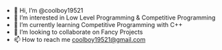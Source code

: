 - 👋 Hi, I’m @coolboy19521
- 👀 I’m interested in Low Level Programming & Competitive Programming
- 🌱 I’m currently learning Competitive Programming with C++
- 💞️ I’m looking to collaborate on Fancy Projects
- 📫 How to reach me coolboy19521@gmail.com

<!---
coolboy19521/coolboy19521 is a ✨ special ✨ repository because its `README.md` (this file) appears on your GitHub profile.
You can click the Preview link to take a look at your changes.
--->
